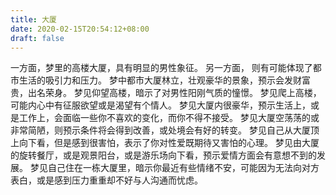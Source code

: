 ```yaml
---
title: 大厦
date: 2020-02-15T20:54:12+08:00
draft: false
---
```


一方面，梦里的高楼大厦，具有明显的男性象征。
另一方面， 则有可能体现了都市生活的吸引力和压力。
梦中都市大厦林立，壮观豪华的景象，预示会发财富贵，出名荣身。
梦见仰望高楼，暗示了对男性阳刚气质的憧憬。
梦见爬上高楼，可能内心中有征服欲望或是渴望有个情人。
梦见大厦内很豪华，预示生活上，或是工作上，会面临一些你不喜欢的变化，而你不得不接受。
梦见大厦空荡荡的或非常简陋，则预示条件将会得到改善，或处境会有好的转变。
梦见自己从大厦顶上向下看，但是感到很害怕，表示了你对性爱既期待又害怕的心理。
梦见由大厦的旋转餐厅，或是观景阳台，或是游乐场向下看，预示爱情方面会有意想不到的发展。
梦见自己住在一栋大厦里，暗示你最近有些情绪不安，可能因为无法向对方表白，或是感到压力重重却不好与人沟通而忧虑。
